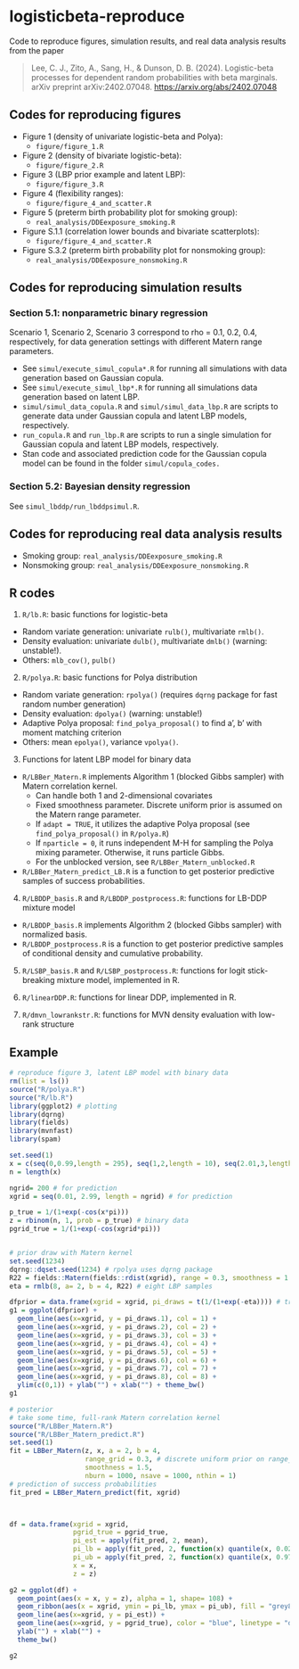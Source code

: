 # logisticbeta-reproduce

Code to reproduce figures, simulation results, and real data analysis results from the paper 

> Lee, C. J., Zito, A., Sang, H., & Dunson, D. B. (2024). Logistic-beta processes for dependent random probabilities with beta marginals. arXiv preprint arXiv:2402.07048. https://arxiv.org/abs/2402.07048


## Codes for reproducing figures

* Figure 1 (density of univariate logistic-beta and Polya):
  - `figure/figure_1.R`
* Figure 2 (density of bivariate logistic-beta):
  - `figure/figure_2.R`
* Figure 3 (LBP prior example and latent LBP):
  - `figure/figure_3.R`
* Figure 4 (flexibility ranges):
  - `figure/figure_4_and_scatter.R`
* Figure 5 (preterm birth probability plot for smoking group): 
  - `real_analysis/DDEexposure_smoking.R`
* Figure S.1.1 (correlation lower bounds and bivariate
  scatterplots): 
  - `figure/figure_4_and_scatter.R`
* Figure S.3.2 (preterm birth probability plot for nonsmoking group):
  - `real_analysis/DDEexposure_nonsmoking.R`

## Codes for reproducing simulation results

### Section 5.1: nonparametric binary regression

Scenario 1, Scenario 2, Scenario 3 correspond to rho = 0.1, 0.2, 0.4, respectively, for data generation settings with different Matern range parameters.

- See `simul/execute_simul_copula*.R` for running all simulations with data generation based on Gaussian copula.
- See `simul/execute_simul_lbp*.R` for running all simulations data generation based on latent LBP.
- `simul/simul_data_copula.R` and `simul/simul_data_lbp.R` are scripts to generate data under Gaussian copula and latent LBP models, respectively.
- `run_copula.R` and `run_lbp.R` are scripts to run a single simulation for Gaussian copula and latent LBP models, respectively.
- Stan code and associated prediction code for the Gaussian copula model can be found in the folder `simul/copula_codes.`

### Section 5.2: Bayesian density regression

See `simul_lbddp/run_lbddpsimul.R`.

## Codes for reproducing real data analysis results

- Smoking group: `real_analysis/DDEexposure_smoking.R`
- Nonsmoking group: `real_analysis/DDEexposure_nonsmoking.R`

## R codes

1.  `R/lb.R`: basic functions for logistic-beta

- Random variate generation: univariate `rulb()`, multivariate `rmlb()`.
- Density evaluation: univariate `dulb()`, multivariate `dmlb()` (warning: unstable!).
- Others: `mlb_cov()`, `pulb()`

2.  `R/polya.R`: basic functions for Polya distribution

- Random variate generation: `rpolya()` (requires `dqrng` package for fast random number generation)
- Density evaluation: `dpolya()` (warning: unstable!)
- Adaptive Polya proposal: `find_polya_proposal()` to find a’, b’ with moment matching criterion
- Others: mean `epolya()`, variance `vpolya()`.

3. Functions for latent LBP model for binary data

- `R/LBBer_Matern.R` implements Algorithm 1 (blocked Gibbs sampler) with Matern correlation kernel.
   * Can handle both 1 and 2-dimensional covariates
   * Fixed smoothness parameter. Discrete uniform prior is assumed on the Matern range parameter.
   * If `adapt = TRUE`, it utilizes the adaptive Polya proposal (see `find_polya_proposal()` in `R/polya.R`)
   * If `nparticle = 0`, it runs independent M-H for sampling the Polya mixing parameter. Otherwise, it runs particle Gibbs. 
   * For the unblocked version, see `R/LBBer_Matern_unblocked.R`
- `R/LBBer_Matern_predict_LB.R` is a function to get posterior predictive samples of success probabilities.

4. `R/LBDDP_basis.R` and `R/LBDDP_postprocess.R`: functions for LB-DDP mixture model

- `R/LBDDP_basis.R` implements Algorithm 2 (blocked Gibbs sampler) with normalized basis.
- `R/LBDDP_postprocess.R` is a function to get posterior predictive samples of conditional density and cumulative probability.

5.  `R/LSBP_basis.R` and `R/LSBP_postprocess.R`: functions for logit stick-breaking mixture model, implemented in R.

6. `R/linearDDP.R`: functions for linear DDP, implemented in R.
    
7. `R/dmvn_lowrankstr.R`: functions for MVN density evaluation with low-rank structure

## Example 

```R
# reproduce figure 3, latent LBP model with binary data
rm(list = ls())
source("R/polya.R")
source("R/lb.R")
library(ggplot2) # plotting
library(dqrng)
library(fields)
library(mvnfast)
library(spam)

set.seed(1)
x = c(seq(0,0.99,length = 295), seq(1,2,length = 10), seq(2.01,3,length = 295))
n = length(x)

ngrid= 200 # for prediction
xgrid = seq(0.01, 2.99, length = ngrid) # for prediction

p_true = 1/(1+exp(-cos(x*pi)))
z = rbinom(n, 1, prob = p_true) # binary data
pgrid_true = 1/(1+exp(-cos(xgrid*pi)))


# prior draw with Matern kernel
set.seed(1234)
dqrng::dqset.seed(1234) # rpolya uses dqrng package
R22 = fields::Matern(fields::rdist(xgrid), range = 0.3, smoothness = 1.5)
eta = rmlb(8, a= 2, b = 4, R22) # eight LBP samples

dfprior = data.frame(xgrid = xgrid, pi_draws = t(1/(1+exp(-eta)))) # transform to [0,1]
g1 = ggplot(dfprior) +
  geom_line(aes(x=xgrid, y = pi_draws.1), col = 1) +
  geom_line(aes(x=xgrid, y = pi_draws.2), col = 2) +
  geom_line(aes(x=xgrid, y = pi_draws.3), col = 3) +
  geom_line(aes(x=xgrid, y = pi_draws.4), col = 4) +
  geom_line(aes(x=xgrid, y = pi_draws.5), col = 5) +
  geom_line(aes(x=xgrid, y = pi_draws.6), col = 6) +
  geom_line(aes(x=xgrid, y = pi_draws.7), col = 7) +
  geom_line(aes(x=xgrid, y = pi_draws.8), col = 8) +
  ylim(c(0,1)) + ylab("") + xlab("") + theme_bw()
g1

# posterior
# take some time, full-rank Matern correlation kernel
source("R/LBBer_Matern.R")
source("R/LBBer_Matern_predict.R")
set.seed(1)
fit = LBBer_Matern(z, x, a = 2, b = 4, 
                   range_grid = 0.3, # discrete uniform prior on range_grid. Fixed if only one value is provided 
                   smoothness = 1.5, 
                   nburn = 1000, nsave = 1000, nthin = 1)
# prediction of success probabilities
fit_pred = LBBer_Matern_predict(fit, xgrid)



df = data.frame(xgrid = xgrid,
                pgrid_true = pgrid_true,
                pi_est = apply(fit_pred, 2, mean),
                pi_lb = apply(fit_pred, 2, function(x) quantile(x, 0.025)),
                pi_ub = apply(fit_pred, 2, function(x) quantile(x, 0.975)),
                x = x,
                z = z)

g2 = ggplot(df) +
  geom_point(aes(x = x, y = z), alpha = 1, shape= 108) +
  geom_ribbon(aes(x = xgrid, ymin = pi_lb, ymax = pi_ub), fill = "grey85") +
  geom_line(aes(x=xgrid, y = pi_est)) +
  geom_line(aes(x=xgrid, y = pgrid_true), color = "blue", linetype = "dashed")+
  ylab("") + xlab("") +
  theme_bw()

g2
```


